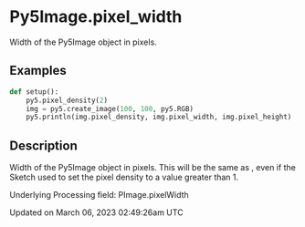# Py5Image.pixel_width

Width of the Py5Image object in pixels.

## Examples

<div class="example-table">

<div class="example-row"><div class="example-cell-image">

</div><div class="example-cell-code">

```python
def setup():
    py5.pixel_density(2)
    img = py5.create_image(100, 100, py5.RGB)
    py5.println(img.pixel_density, img.pixel_width, img.pixel_height)  # prints 1, 100, 100
```

</div></div>

</div>

## Description

Width of the Py5Image object in pixels. This will be the same as [](py5image_width), even if the Sketch used [](sketch_pixel_density) to set the pixel density to a value greater than 1.

Underlying Processing field: PImage.pixelWidth

Updated on March 06, 2023 02:49:26am UTC
